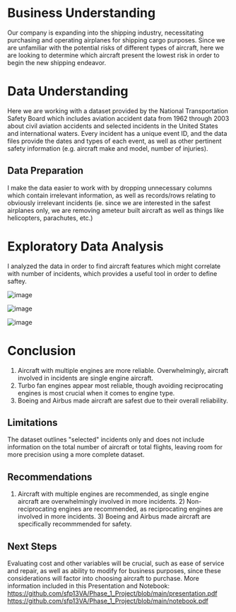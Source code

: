 # Business Understanding
Our company is expanding into the shipping industry, necessitating purchasing and operating airplanes for shipping cargo purposes. Since we are unfamiliar with the potential risks of different types of aircraft, here we are looking to determine which aircraft present the lowest risk in order to begin the new shipping endeavor.

# Data Understanding
Here we are working with a dataset provided by the National Transportation Safety Board which includes aviation accident data from 1962 through 2003 about civil aviation accidents and selected incidents in the United States and international waters. Every incident has a unique event ID, and the data files provide the dates and types of each event, as well as other pertinent safety information (e.g. aircraft make and model, number of injuries).

## Data Preparation
I make the data easier to work with by dropping unnecessary columns which contain irrelevant information, as well as records/rows relating to obviously irrelevant incidents (ie. since we are interested in the safest airplanes only, we are removing ameteur built aircraft as well as things like helicopters, parachutes, etc.)

# Exploratory Data Analysis
I analyzed the data in order to find aircraft features which might correlate with number of incidents, which provides a useful tool in order to define saftey.

![image](https://github.com/user-attachments/assets/091bc56c-73fc-4d8b-899f-fe7bc52b2bac)

![image](https://github.com/user-attachments/assets/ad4b1d7e-f907-4b1a-bcb7-b28d48945d53)

![image](https://github.com/user-attachments/assets/8052608d-2e71-474f-b88d-ceb58766dfe3)


# Conclusion

1) Aircraft with multiple engines are more reliable.  Overwhelmingly, aircraft involved in incidents are single engine aircraft.
2) Turbo fan engines appear most reliable, though avoiding reciprocating engines is most crucial when it comes to engine type.
3) Boeing and Airbus made aircraft are safest due to their overall reliability.
   
## Limitations
The dataset outlines "selected" incidents only and does not include information on the total number of aircraft or total flights, leaving room for more precision using a more complete dataset.

## Recommendations
1) Aircraft with multiple engines are recommended, as single engine aircraft are overwhelmingly involved in more incidents.  2) Non-reciprocating engines are recommended, as reciprocating engines are involved in more incidents.  3) Boeing and Airbus made aircraft are specifically recommmended for safety.

## Next Steps
Evaluating cost and other variables will be crucial, such as ease of service and repair, as well as ability to modify for business purposes, since these considerations will factor into choosing aircraft to purchase.
More information included in this Presentation and Notebook: https://github.com/sfp13VA/Phase_1_Project/blob/main/presentation.pdf
https://github.com/sfp13VA/Phase_1_Project/blob/main/notebook.pdf
